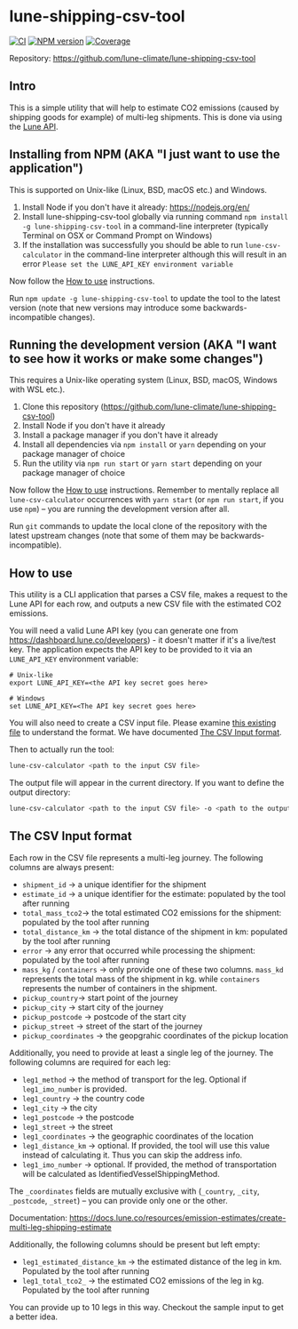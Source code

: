 lune-shipping-csv-tool
======================

[![CI](https://github.com/lune-climate/lune-shipping-csv-tool/actions/workflows/ci.yml/badge.svg)](https://github.com/lune-climate/lune-shipping-csv-tool/actions/workflows/ci.yml)
[![NPM version](https://img.shields.io/npm/v/lune-shipping-csv-tool.svg)](https://npmjs.org/package/lune-shipping-csv-tool)
[![Coverage](https://codecov.io/github/lune-climate/lune-shipping-csv-tool/branch/master/graph/badge.svg?token=I0D88NXGB8)](https://codecov.io/github/lune-climate/lune-shipping-csv-tool)

Repository: https://github.com/lune-climate/lune-shipping-csv-tool

## Intro

This is a simple utility that will help to estimate CO2 emissions (caused by shipping goods for example) of multi-leg shipments.
This is done via using the [Lune API](https://docs.lune.co).

## Installing from NPM (AKA "I just want to use the application")

This is supported on Unix-like (Linux, BSD, macOS etc.) and Windows.

1. Install Node if you don't have it already: https://nodejs.org/en/
2. Install lune-shipping-csv-tool globally via running command `npm install -g lune-shipping-csv-tool` in a command-line interpreter 
(typically Terminal on OSX or Command Prompt on Windows)
3. If the installation was successfully you should be able to run `lune-csv-calculator` in the command-line interpreter although this
will result in an error `Please set the LUNE_API_KEY environment variable`

Now follow the [How to use](#how-to-use) instructions.

Run `npm update -g lune-shipping-csv-tool` to update the tool to the latest version (note
that new versions may introduce some backwards-incompatible changes).

## Running the development version (AKA "I want to see how it works or make some changes")

This requires a Unix-like operating system (Linux, BSD, macOS, Windows with WSL etc.).

1. Clone this repository (https://github.com/lune-climate/lune-shipping-csv-tool)
2. Install Node if you don't have it already
3. Install a package manager if you don't have it already
4. Install all dependencies via  `npm install` or `yarn` depending on your package manager of choice
5. Run the utility via `npm run start` or `yarn start` depending on your package manager of choice

Now follow the [How to use](#how-to-use) instructions. Remember to mentally replace all
`lune-csv-calculator` occurrences with `yarn start` (or `npm run start`, if you use `npm`) – you
are running the development version after all.

Run `git` commands to update the local clone of the repository with the latest upstream changes
(note that some of them may be backwards-incompatible).

## How to use

This utility is a CLI application that parses a CSV file, makes a request to the Lune API for each row, and outputs a 
new CSV file with the estimated CO2 emissions.

You will need a valid Lune API key (you can generate one from https://dashboard.lune.co/developers) - it doesn't matter if 
it's a live/test key. The application expects the API key to be provided to it via an `LUNE_API_KEY`
environment variable:

```
# Unix-like
export LUNE_API_KEY=<the API key secret goes here>

# Windows
set LUNE_API_KEY=<The API key secret goes here>
```

You will also need to create a CSV input file. Please examine [this existing file](https://github.com/lune-climate/lune-shipping-csv-tool/blob/master/input/sampleInput.csv)
to understand the format. We have documented [The CSV Input format](#the-csv-input-format).

Then to actually run the tool:

```bash
lune-csv-calculator <path to the input CSV file>
```

The output file will appear in the current directory. If you want to define the output directory:

```bash
lune-csv-calculator <path to the input CSV file> -o <path to the output directory>
```

## The CSV Input format

Each row in the CSV file represents a multi-leg journey. The following columns are always present: 

* `shipment_id` -> a unique identifier for the shipment
* `estimate_id` -> a unique identifier for the estimate: populated by the tool after running
* `total_mass_tco2`-> the total estimated CO2 emissions for the shipment: populated by the tool after running
* `total_distance_km` -> the total distance of the shipment in km: populated by the tool after running
* `error` -> any error that occurred while processing the shipment: populated by the tool after running
* `mass_kg` / `containers` -> only provide one of these two columns. `mass_kd` represents the total mass of the shipment in kg. while `containers` represents the number of containers in the shipment.
* `pickup_country`-> start point of the journey
* `pickup_city` -> start city of the journey
* `pickup_postcode` -> postcode of the start city
* `pickup_street` -> street of the start of the journey
* `pickup_coordinates` -> the geopgrahic coordinates of the pickup location

Additionally, you need to provide at least a single leg of the journey. The following columns are required for each leg:

* `leg1_method` -> the method of transport for the leg. Optional if `leg1_imo_number` is provided.
* `leg1_country` -> the country code
* `leg1_city` -> the city
* `leg1_postcode` -> the postcode
* `leg1_street` -> the street
* `leg1_coordinates` -> the geographic coordinates of the location
* `leg1_distance_km` -> optional. If provided, the tool will use this value instead of calculating it. Thus you can skip the address info.
* `leg1_imo_number` -> optional. If provided, the method of transportation will be calculated as IdentifiedVesselShippingMethod.

The `_coordinates` fields are mutually exclusive with (`_country`, `_city`, `_postcode`,
`_street`) – you can provide only one or the other.

Documentation: https://docs.lune.co/resources/emission-estimates/create-multi-leg-shipping-estimate

Additionally, the following columns should be present but left empty:

* `leg1_estimated_distance_km` -> the estimated distance of the leg in km. Populated by the tool after running
* `leg1_total_tco2_` -> the estimated CO2 emissions of the leg in kg. Populated by the tool after running

You can provide up to 10 legs in this way. Checkout the sample input to get a better idea.
